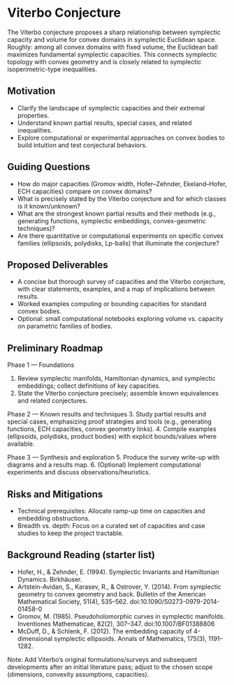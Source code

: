 # Viterbo Conjecture

The Viterbo conjecture proposes a sharp relationship between symplectic capacity and volume for convex domains in symplectic Euclidean space. Roughly: among all convex domains with fixed volume, the Euclidean ball maximizes fundamental symplectic capacities. This connects symplectic topology with convex geometry and is closely related to symplectic isoperimetric-type inequalities.

## Motivation
- Clarify the landscape of symplectic capacities and their extremal properties.
- Understand known partial results, special cases, and related inequalities.
- Explore computational or experimental approaches on convex bodies to build intuition and test conjectural behaviors.

## Guiding Questions
- How do major capacities (Gromov width, Hofer–Zehnder, Ekeland–Hofer, ECH capacities) compare on convex domains?
- What is precisely stated by the Viterbo conjecture and for which classes is it known/unknown?
- What are the strongest known partial results and their methods (e.g., generating functions, symplectic embeddings, convex-geometric techniques)?
- Are there quantitative or computational experiments on specific convex families (ellipsoids, polydisks, Lp-balls) that illuminate the conjecture?

## Proposed Deliverables
- A concise but thorough survey of capacities and the Viterbo conjecture, with clear statements, examples, and a map of implications between results.
- Worked examples computing or bounding capacities for standard convex bodies.
- Optional: small computational notebooks exploring volume vs. capacity on parametric families of bodies.

## Preliminary Roadmap
Phase 1 — Foundations
1. Review symplectic manifolds, Hamiltonian dynamics, and symplectic embeddings; collect definitions of key capacities.
2. State the Viterbo conjecture precisely; assemble known equivalences and related conjectures.

Phase 2 — Known results and techniques
3. Study partial results and special cases, emphasizing proof strategies and tools (e.g., generating functions, ECH capacities, convex geometry links).
4. Compile examples (ellipsoids, polydisks, product bodies) with explicit bounds/values where available.

Phase 3 — Synthesis and exploration
5. Produce the survey write-up with diagrams and a results map.
6. (Optional) Implement computational experiments and discuss observations/heuristics.

## Risks and Mitigations
- Technical prerequisites: Allocate ramp-up time on capacities and embedding obstructions.
- Breadth vs. depth: Focus on a curated set of capacities and case studies to keep the project tractable.

## Background Reading (starter list)
- Hofer, H., & Zehnder, E. (1994). Symplectic Invariants and Hamiltonian Dynamics. Birkhäuser.
- Artstein-Avidan, S., Karasev, R., & Ostrover, Y. (2014). From symplectic geometry to convex geometry and back. Bulletin of the American Mathematical Society, 51(4), 535–562. doi:10.1090/S0273-0979-2014-01458-0
- Gromov, M. (1985). Pseudoholomorphic curves in symplectic manifolds. Inventiones Mathematicae, 82(2), 307–347. doi:10.1007/BF01388806
- McDuff, D., & Schlenk, F. (2012). The embedding capacity of 4-dimensional symplectic ellipsoids. Annals of Mathematics, 175(3), 1191–1282.

Note: Add Viterbo’s original formulations/surveys and subsequent developments after an initial literature pass; adjust to the chosen scope (dimensions, convexity assumptions, capacities).

